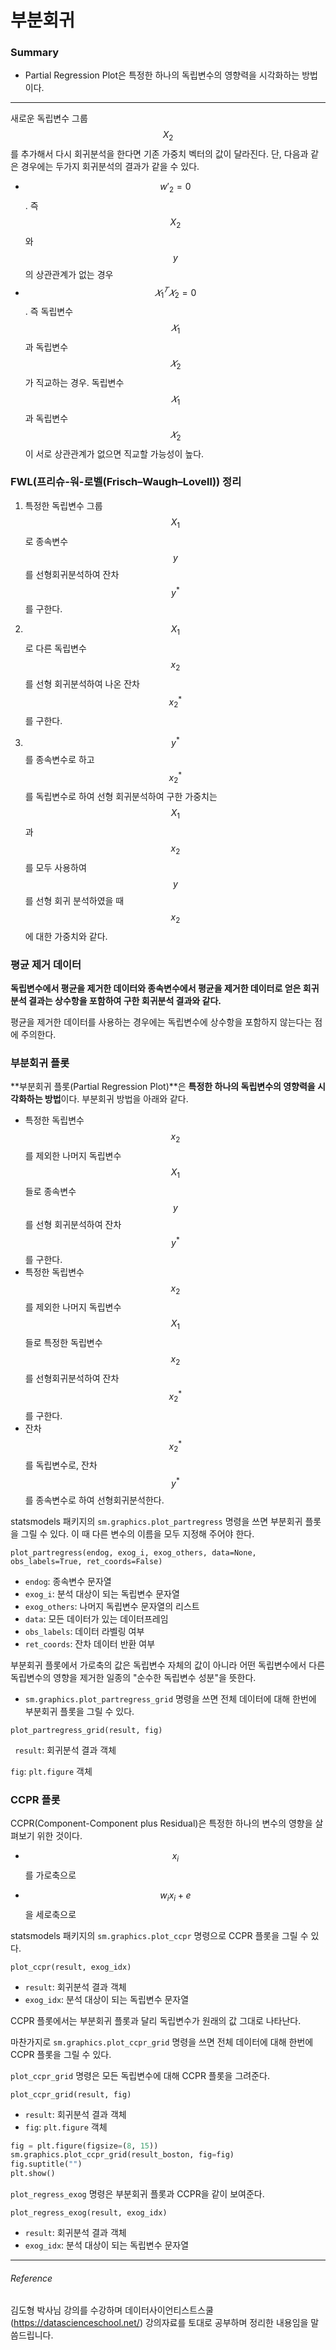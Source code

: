 <script> MathJax.Hub.Queue(["Typeset",MathJax.Hub]); </script>

# 부분회귀

### Summary
- Partial Regression Plot은 특정한 하나의 독립변수의 영향력을 시각화하는 방법이다.
__________________

새로운 독립변수 그룹 $$X_2$$ 를 추가해서 다시 회귀분석을 한다면 기존 가중치 벡터의 값이 달라진다.
단, 다음과 같은 경우에는 두가지 회귀분석의 결과가 같을 수 있다.
- $$w'_2=0$$ . 즉 $$X_2$$ 와 $$y$$ 의 상관관계가 없는 경우
- $$𝑋^𝑇_1𝑋_2=0$$. 즉 독립변수 $$𝑋_1$$과 독립변수 $$𝑋_2$$가 직교하는 경우. 독립변수 $$𝑋_1$$과 독립변수 $$𝑋_2$$이 서로 상관관계가 없으면 직교할 가능성이 높다.

### FWL(프리슈-워-로벨(Frisch–Waugh–Lovell)) 정리

1) 특정한 독립변수 그룹 $$X_1$$ 로 종속변수 $$y$$ 를 선형회귀분석하여 잔차 $$y^*$$ 를 구한다.

2) $$X_1$$ 로 다른 독립변수 $$x_2$$ 를 선형 회귀분석하여 나온 잔차 $$x_2^*$$ 를 구한다.

3) $$y^*$$ 를 종속변수로 하고 $$x_2^*$$ 를 독립변수로 하여 선형 회귀분석하여 구한 가중치는 $$X_1$$ 과 $$x_2$$ 를 모두 사용하여 $$y$$ 를 선형 회귀 분석하였을 때 $$x_2$$ 에 대한 가중치와 같다. 

### 평균 제거 데이터

**독립변수에서 평균을 제거한 데이터와 종속변수에서 평균을 제거한 데이터로 얻은 회귀분석 결과는 상수항을 포함하여 구한 회귀분석 결과와 같다.**

평균을 제거한 데이터를 사용하는 경우에는 독립변수에 상수항을 포함하지 않는다는 점에 주의한다.

### 부분회귀 플롯

**부분회귀 플롯(Partial Regression Plot)**은 **특정한 하나의 독립변수의 영향력을 시각화하는 방법**이다. 부분회귀 방법을 아래와 같다. 

- 특정한 독립변수 $$x_2$$ 를 제외한 나머지 독립변수 $$X_1$$ 들로 종속변수 $$y$$ 를 선형 회귀분석하여 잔차 $$y^*$$ 를 구한다.
- 특정한 독립변수 $$x_2$$ 를 제외한 나머지 독립변수 $$X_1$$ 들로 특정한 독립변수 $$x_2$$ 를 선형회귀분석하여 잔차 $$x_2^*$$ 를 구한다. 
- 잔차 $$ x_2^* $$ 를 독립변수로, 잔차 $$y^*$$ 를 종속변수로 하여 선형회귀분석한다. 

statsmodels 패키지의 `sm.graphics.plot_partregress` 명령을 쓰면 부분회귀 플롯을 그릴 수 있다. 이 때 다른 변수의 이름을 모두 지정해 주어야 한다.

  ```
  plot_partregress(endog, exog_i, exog_others, data=None, obs_labels=True, ret_coords=False)
  ```

  - `endog`: 종속변수 문자열
  - `exog_i`: 분석 대상이 되는 독립변수 문자열
  - `exog_others`: 나머지 독립변수 문자열의 리스트
  - `data`: 모든 데이터가 있는 데이터프레임
  - `obs_labels`: 데이터 라벨링 여부
  - `ret_coords`: 잔차 데이터 반환 여부

부분회귀 플롯에서 가로축의 값은 독립변수 자체의 값이 아니라 어떤 독립변수에서 다른 독립변수의 영향을 제거한 일종의 "순수한 독립변수 성분"을 뜻한다.

- `sm.graphics.plot_partregress_grid` 명령을 쓰면 전체 데이터에 대해 한번에 부분회귀 플롯을 그릴 수 있다.

```
plot_partregress_grid(result, fig)
```

` result`: 회귀분석 결과 객체

`fig`: `plt.figure` 객체

### CCPR 플롯

CCPR(Component-Component plus Residual)은 특정한 하나의 변수의 영향을 살펴보기 위한 것이다.

  - $$x_i$$를 가로축으로

  - $$w_ix_i+e$$을 세로축으로

statsmodels 패키지의 `sm.graphics.plot_ccpr` 명령으로 CCPR 플롯을 그릴 수 있다.

  ```
  plot_ccpr(result, exog_idx)
  ```

  - `result`: 회귀분석 결과 객체
  - `exog_idx`: 분석 대상이 되는 독립변수 문자열

CCPR 플롯에서는 부분회귀 플롯과 달리 독립변수가 원래의 값 그대로 나타난다.

마찬가지로 `sm.graphics.plot_ccpr_grid` 명령을 쓰면 전체 데이터에 대해 한번에 CCPR 플롯을 그릴 수 있다.

  `plot_ccpr_grid` 명령은 모든 독립변수에 대해 CCPR 플롯을 그려준다.

  ```
  plot_ccpr_grid(result, fig)
  ```

  - `result`: 회귀분석 결과 객체
  - `fig`: `plt.figure` 객체

~~~python
fig = plt.figure(figsize=(8, 15))
sm.graphics.plot_ccpr_grid(result_boston, fig=fig)
fig.suptitle("")
plt.show()
~~~

`plot_regress_exog` 명령은 부분회귀 플롯과 CCPR을 같이 보여준다.

  ```
  plot_regress_exog(result, exog_idx)
  ```

  - `result`: 회귀분석 결과 객체
  - `exog_idx`: 분석 대상이 되는 독립변수 문자열

________________________________
###### Reference
김도형 박사님 강의를 수강하며 데이터사이언티스트스쿨(https://datascienceschool.net/) 강의자료를 토대로 공부하며 정리한 내용임을 말씀드립니다. 